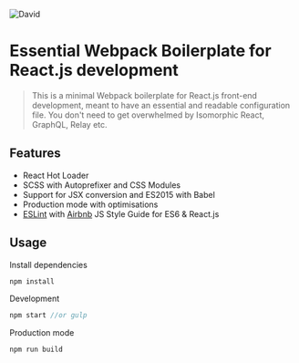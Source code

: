 ![David](https://david-dm.org/jiayihu/webpack-react-boilerplate.svg)

# Essential Webpack Boilerplate for React.js development

> This is a minimal Webpack boilerplate for React.js front-end development, meant to have an essential and readable configuration file. You don't need to get overwhelmed by Isomorphic React, GraphQL, Relay etc.

## Features
- React Hot Loader
- SCSS with Autoprefixer and CSS Modules
- Support for JSX conversion and ES2015 with Babel
- Production mode with optimisations
- [ESLint](http://eslint.org) with [Airbnb](https://github.com/airbnb/javascript) JS Style Guide for ES6 & React.js

## Usage

Install dependencies
``` javascript
npm install
```
Development
``` javascript
npm start //or gulp
```
Production mode
``` javascript
npm run build
```
